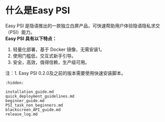 # 什么是Easy PSI

Easy PSI 是隐语推出的一款独立白屏产品，可快速帮助用户体验隐语隐私求交（PSI）能力。<br />**Easy PSI 具有以下特点：**

1. 轻量化部署，基于 Docker 镜像，无需安装1。
2. 使用门槛低，交互式新手引导。
3. 安全，高效，值得信赖，生产级可用。

注：1. Easy PSI 0.2.0及之前的版本需要使用快速安装脚本。

```{toctree}
:hidden:

installation_guide.md
quick_deployment_guidelines.md
beginner_guide.md
PSI_task_non_beginners.md
blackscreen_API_guide.md
release_log.md
```